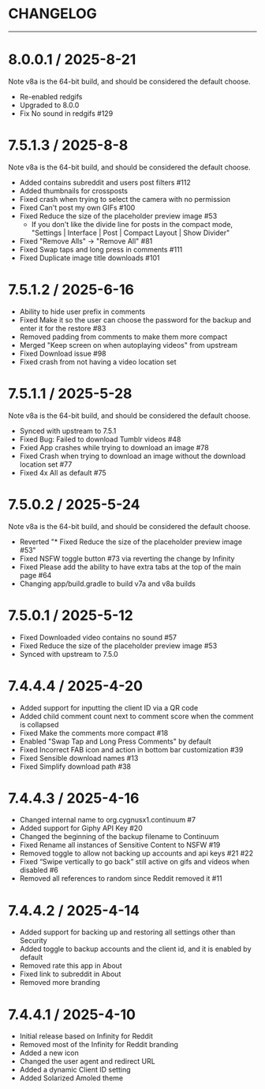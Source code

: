# CHANGELOG

---

8.0.0.1 / 2025-8-21
============
Note v8a is the 64-bit build, and should be considered the default choose.

* Re-enabled redgifs
* Upgraded to 8.0.0
* Fix No sound in redgifs #129

7.5.1.3 / 2025-8-8
===========
Note v8a is the 64-bit build, and should be considered the default choose.

* Added contains subreddit and users post filters #112
* Added thumbnails for crossposts
* Fixed crash when trying to select the camera with no permission
* Fixed Can't post my own GIFs #100
* Fixed Reduce the size of the placeholder preview image #53
  - If you don't like the divide line for posts in the compact mode, "Settings | Interface | Post | Compact Layout | Show Divider"
* Fixed "Remove Alls" -> "Remove All" #81
* Fixed Swap taps and long press in comments #111
* Fixed Duplicate image title downloads #101

7.5.1.2 / 2025-6-16
============

* Ability to hide user prefix in comments
* Fixed Make it so the user can choose the password for the backup and enter it for the restore #83
* Removed padding from comments to make them more compact
* Merged "Keep screen on when autoplaying videos" from upstream
* Fixed Download issue #98
* Fixed crash from not having a video location set

7.5.1.1 / 2025-5-28
============
Note v8a is the 64-bit build, and should be considered the default choose.

* Synced with upstream to 7.5.1
* Fixed Bug: Failed to download Tumblr videos #48
* Fxied App crashes while trying to download an image #78
* Fixed Crash when trying to download an image without the download location set #77
* Fixed 4x All as default #75

7.5.0.2 / 2025-5-24
============
Note v8a is the 64-bit build, and should be considered the default choose.

* Reverted "* Fixed Reduce the size of the placeholder preview image #53"
* Fixed NSFW toggle button #73 via reverting the change by Infinity
* Fixed Please add the ability to have extra tabs at the top of the main page #64
* Changing app/build.gradle to build v7a and v8a builds

7.5.0.1 / 2025-5-12
============
* Fixed Downloaded video contains no sound #57
* Fixed Reduce the size of the placeholder preview image #53
* Synced with upstream to 7.5.0

7.4.4.4 / 2025-4-20
============
* Added support for inputting the client ID via a QR code
* Added child comment count next to comment score when the comment is collapsed
* Fixed Make the comments more compact #18
* Enabled "Swap Tap and Long Press Comments" by default
* Fixed Incorrect FAB icon and action in bottom bar customization #39
* Fixed Sensible download names #13  
* Fixed Simplify download path #38

7.4.4.3 / 2025-4-16
===================
* Changed internal name to org.cygnusx1.continuum #7
* Added support for Giphy API Key #20
* Changed the beginning of the backup filename to Continuum
* Fixed Rename all instances of Sensitive Content to NSFW #19
* Removed toggle to allow not backing up accounts and api keys #21 #22
* Fixed “Swipe vertically to go back” still active on gifs and videos when disabled #6
* Removed all references to random since Reddit removed it #11

7.4.4.2 / 2025-4-14
===================
* Added support for backing up and restoring all settings other than Security
* Added toggle to backup accounts and the client id, and it is enabled by default
* Removed rate this app in About
* Fixed link to subreddit in About
* Removed more branding

7.4.4.1 / 2025-4-10
===================
* Initial release based on Infinity for Reddit
* Removed most of the Infinity for Reddit branding
* Added a new icon
* Changed the user agent and redirect URL
* Added a dynamic Client ID setting
* Added Solarized Amoled theme
